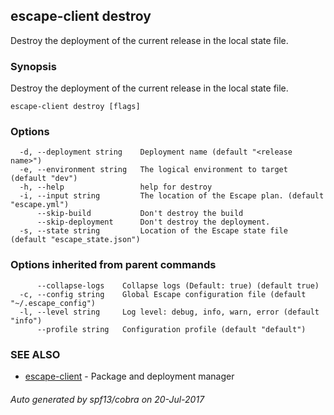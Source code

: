 ## escape-client destroy

Destroy the deployment of the current release in the local state file.

### Synopsis


Destroy the deployment of the current release in the local state file.

```
escape-client destroy [flags]
```

### Options

```
  -d, --deployment string    Deployment name (default "<release name>")
  -e, --environment string   The logical environment to target (default "dev")
  -h, --help                 help for destroy
  -i, --input string         The location of the Escape plan. (default "escape.yml")
      --skip-build           Don't destroy the build
      --skip-deployment      Don't destroy the deployment.
  -s, --state string         Location of the Escape state file (default "escape_state.json")
```

### Options inherited from parent commands

```
      --collapse-logs    Collapse logs (Default: true) (default true)
  -c, --config string    Global Escape configuration file (default "~/.escape_config")
  -l, --level string     Log level: debug, info, warn, error (default "info")
      --profile string   Configuration profile (default "default")
```

### SEE ALSO
* [escape-client](escape-client.md)	 - Package and deployment manager

###### Auto generated by spf13/cobra on 20-Jul-2017
